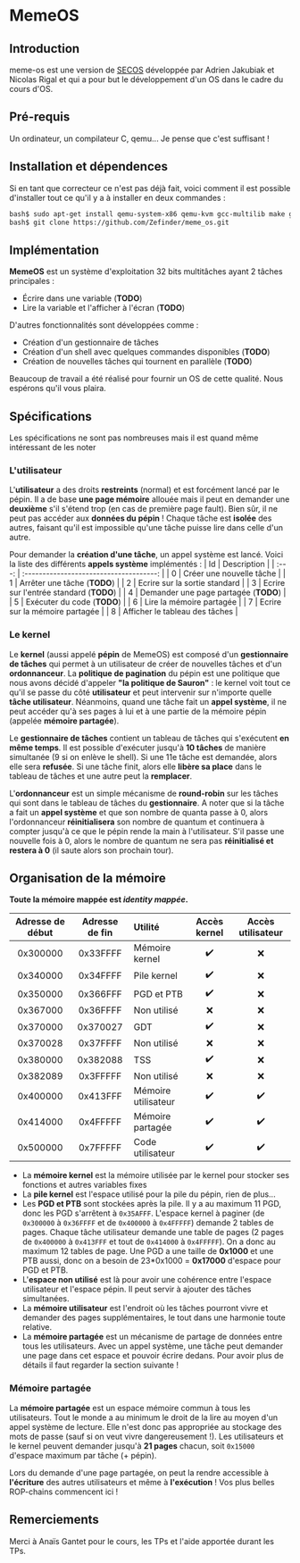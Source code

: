# MemeOS

## Introduction

meme-os est une version de [SECOS](https://github.com/sduverger/secos) développée par Adrien Jakubiak et Nicolas Rigal et qui a pour but le développement d'un OS dans le cadre du cours d'OS.

## Pré-requis

Un ordinateur, un compilateur C, qemu... Je pense que c'est suffisant !

## Installation et dépendences

Si en tant que correcteur ce n'est pas déjà fait, voici comment il est possible d'installer tout ce qu'il y a à installer en deux commandes :

```bash
bash$ sudo apt-get install qemu-system-x86 qemu-kvm gcc-multilib make git
bash$ git clone https://github.com/Zefinder/meme_os.git
```

## Implémentation

**MemeOS** est un système d'exploitation 32 bits multitâches ayant 2 tâches principales :
- Écrire dans une variable (**TODO**)
- Lire la variable et l'afficher à l'écran (**TODO**)

D'autres fonctionnalités sont développées comme :
- Création d'un gestionnaire de tâches
- Création d'un shell avec quelques commandes disponibles (**TODO**)
- Création de nouvelles tâches qui tournent en parallèle (**TODO**)

Beaucoup de travail a été réalisé pour fournir un OS de cette qualité. Nous espérons qu'il vous plaira.

## Spécifications

Les spécifications ne sont pas nombreuses mais il est quand même intéressant de les noter

### L'utilisateur

L'**utilisateur** a des droits **restreints** (normal) et est forcément lancé par le pépin. Il a de base **une page mémoire** allouée mais il peut en demander une **deuxième** s'il s'étend trop (en cas de première page fault). Bien sûr, il ne peut pas accéder aux **données du pépin** ! Chaque tâche est **isolée** des autres, faisant qu'il est impossible qu'une tâche puisse lire dans celle d'un autre.

Pour demander la **création d'une tâche**, un appel système est lancé. Voici la liste des différents **appels système** implémentés : 
|  Id   |               Description               |
| :---: | :-------------------------------------: |
|   0   |        Créer une nouvelle tâche         |
|   1   |      Arrêter une tâche (**TODO**)       |
|   2   |      Ecrire sur la sortie standard      |
|   3   | Ecrire sur l'entrée standard (**TODO**) |
|   4   |  Demander une page partagée (**TODO**)  |
|   5   |       Exécuter du code (**TODO**)       |
|   6   |        Lire la mémoire partagée         |
|   7   |     Ecrire sur la mémoire partagée      |
|   8   |     Afficher le tableau des tâches      |

### Le kernel

Le **kernel** (aussi appelé **pépin** de MemeOS) est composé d'un **gestionnaire de tâches** qui permet à un utilisateur de créer de nouvelles tâches et d'un **ordonnanceur**. La **politique de pagination** du pépin est une politique que nous avons décidé d'appeler **"la politique de Sauron"** : le kernel voit tout ce qu'il se passe du côté **utilisateur** et peut intervenir sur n'importe quelle **tâche utilisateur**. Néanmoins, quand une tâche fait un **appel système**, il ne peut accéder qu'à ses pages à lui et à une partie de la mémoire pépin (appelée **mémoire partagée**). 

Le **gestionnaire de tâches** contient un tableau de tâches qui s'exécutent **en même temps**. Il est possible d'exécuter jusqu'à **10 tâches** de manière simultanée (9 si on enlève le shell). Si une 11e tâche est demandée, alors elle sera **refusée**. Si une tâche finit, alors elle **libère sa place** dans le tableau de tâches et une autre peut la **remplacer**. 

L'**ordonnanceur** est un simple mécanisme de **round-robin** sur les tâches qui sont dans le tableau de tâches du **gestionnaire**. A noter que si la tâche a fait un **appel système** et que son nombre de quanta passe à 0, alors l'ordonnanceur **réinitialisera** son nombre de quantum et continuera à compter jusqu'à ce que le pépin rende la main à l'utilisateur. S'il passe une nouvelle fois à 0, alors le nombre de quantum ne sera pas **réinitialisé et restera à 0** (il saute alors son prochain tour). 

## Organisation de la mémoire

**Toute la mémoire mappée est *identity mappée*.**

| Adresse de début | Adresse de fin | Utilité             |    Accès kernel    | Accès utilisateur  |
| :--------------: | :------------: | :------------------ | :----------------: | :----------------: |
|     0x300000     |    0x33FFFF    | Mémoire kernel      | :heavy_check_mark: |        :x:         |
|     0x340000     |    0x34FFFF    | Pile kernel         | :heavy_check_mark: |        :x:         |
|     0x350000     |    0x366FFF    | PGD et PTB          | :heavy_check_mark: |        :x:         |
|     0x367000     |    0x36FFFF    | Non utilisé         |        :x:         |        :x:         |
|     0x370000     |    0x370027    | GDT                 | :heavy_check_mark: |        :x:         |
|     0x370028     |    0x37FFFF    | Non utilisé         |        :x:         |        :x:         |
|     0x380000     |    0x382088    | TSS                 | :heavy_check_mark: |        :x:         |
|     0x382089     |    0x3FFFFF    | Non utilisé         |        :x:         |        :x:         |
|     0x400000     |    0x413FFF    | Mémoire utilisateur | :heavy_check_mark: | :heavy_check_mark: |
|     0x414000     |    0x4FFFFF    | Mémoire partagée    | :heavy_check_mark: | :heavy_check_mark: |
|     0x500000     |    0x7FFFFF    | Code utilisateur    | :heavy_check_mark: | :heavy_check_mark: |

- La **mémoire kernel** est la mémoire utilisée par le kernel pour stocker ses fonctions et autres variables fixes
- La **pile kernel** est l'espace utilisé pour la pile du pépin, rien de plus...
- Les **PGD et PTB** sont stockées après la pile. Il y a au maximum 11 PGD, donc les PGD s'arrêtent à `0x35AFFF`. L'espace kernel à paginer (de `0x300000` à `0x36FFFF` et de `0x400000` à `0x4FFFFF`) demande 2 tables de pages. Chaque tâche utilisateur demande une table de pages (2 pages de `0x400000` à `0x413FFF` et tout de `0x414000` à `0x4FFFFF`). On a donc au maximum 12 tables de page. Une PGD a une taille de **0x1000** et une PTB aussi, donc on a besoin de 23*0x1000 = **0x17000** d'espace pour PGD et PTB.
- L'**espace non utilisé** est là pour avoir une cohérence entre l'espace utilisateur et l'espace pépin. Il peut servir à ajouter des tâches simultanées.
- La **mémoire utilisateur** est l'endroit où les tâches pourront vivre et demander des pages supplémentaires, le tout dans une harmonie toute relative.
- La **mémoire partagée** est un mécanisme de partage de données entre tous les utilisateurs. Avec un appel système, une tâche peut demander une page dans cet espace et pouvoir écrire dedans. Pour avoir plus de détails il faut regarder la section suivante !

### Mémoire partagée

La **mémoire partagée** est un espace mémoire commun à tous les utilisateurs. Tout le monde a au minimum le droit de la lire au moyen d'un appel système de lecture. Elle n'est donc pas appropriée au stockage des mots de passe (sauf si on veut vivre dangereusement !). Les utilisateurs et le kernel peuvent demander jusqu'à **21 pages** chacun, soit `0x15000` d'espace maximum par tâche (+ pépin).

Lors du demande d'une page partagée, on peut la rendre accessible à **l'écriture** des autres utilisateurs et même à **l'exécution** ! Vos plus belles ROP-chains commencent ici !

## Remerciements

Merci à Anaïs Gantet pour le cours, les TPs et l'aide apportée durant les TPs. 
